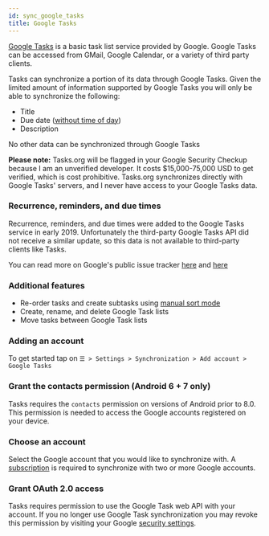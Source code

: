 ```yaml
---
id: sync_google_tasks
title: Google Tasks
---
```


[Google Tasks](https://support.google.com/calendar/answer/106237) is a basic
task list service provided by Google. Google Tasks can be accessed from GMail,
Google Calendar, or a variety of third party clients.

Tasks can synchronize a portion of its data through Google Tasks. Given the
limited amount of information supported by Google Tasks you will only be able
to synchronize the following:

* Title
* Due date ([without time of day](https://issuetracker.google.com/issues/128979662))
* Description

No other data can be synchronized through Google Tasks

**Please note:** Tasks.org will be flagged in your Google Security Checkup
because I am an unverified developer. It costs $15,000-75,000 USD to get verified,
which is cost prohibitive. Tasks.org synchronizes directly with Google Tasks' servers,
and I never have access to your Google Tasks data.

### Recurrence, reminders, and due times

Recurrence, reminders, and due times were added to the Google Tasks service in
early 2019. Unfortunately the third-party Google Tasks API did not receive a
similar update, so this data is not available to third-party clients like Tasks.

You can read more on Google's public issue tracker
[here](https://issuetracker.google.com/issues/128979662) and
[here](https://issuetracker.google.com/issues/36759725)

### Additional features

* Re-order tasks and create subtasks using [manual sort
  mode](manual_sort_mode.md)
* Create, rename, and delete Google Task lists
* Move tasks between Google Task lists

### Adding an account

To get started tap on ```☰ > Settings > Synchronization > Add account >
Google Tasks```

### Grant the contacts permission (Android 6 + 7 only)

Tasks requires the `contacts` permission on versions of Android prior to 8.0.
This permission is needed to access the Google accounts registered on your
device.

### Choose an account

Select the Google account that you would like to synchronize with. A
[subscription](subscribe.md) is required to synchronize with two or more Google
accounts.

### Grant OAuth 2.0 access

Tasks requires permission to use the Google Task web API with your account. If
you no longer use Google Task synchronization you may revoke this permission by
visiting your Google [security
settings](https://myaccount.google.com/permissions).

